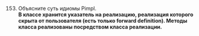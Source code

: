 153. Объясните суть идиомы Pimpl.  
**В классе хранится указатель на реализацию, реализация которого скрыта от пользователя (есть только forward definition).
Методы класса реализованы посредством класса реализации.**
